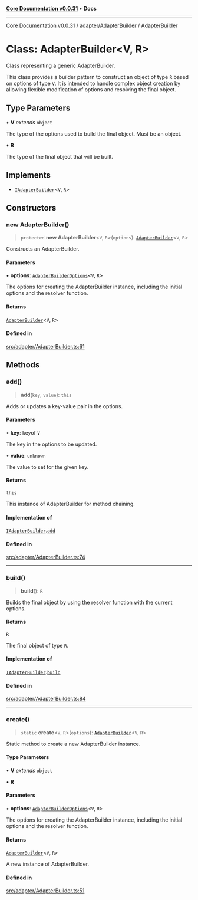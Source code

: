 [**Core Documentation v0.0.31**](../../../README.md) • **Docs**

***

[Core Documentation v0.0.31](../../../modules.md) / [adapter/AdapterBuilder](../README.md) / AdapterBuilder

# Class: AdapterBuilder\<V, R\>

Class representing a generic AdapterBuilder.

This class provides a builder pattern to construct an object of type `R` based on options of type `V`.
It is intended to handle complex object creation by allowing flexible modification of options and resolving the final object.

## Type Parameters

• **V** *extends* `object`

The type of the options used to build the final object. Must be an object.

• **R**

The type of the final object that will be built.

## Implements

- [`IAdapterBuilder`](../../../definitions/interfaces/IAdapterBuilder.md)\<`V`, `R`\>

## Constructors

### new AdapterBuilder()

> `protected` **new AdapterBuilder**\<`V`, `R`\>(`options`): [`AdapterBuilder`](AdapterBuilder.md)\<`V`, `R`\>

Constructs an AdapterBuilder.

#### Parameters

• **options**: [`AdapterBuilderOptions`](../interfaces/AdapterBuilderOptions.md)\<`V`, `R`\>

The options for creating the AdapterBuilder instance, including the initial options and the resolver function.

#### Returns

[`AdapterBuilder`](AdapterBuilder.md)\<`V`, `R`\>

#### Defined in

[src/adapter/AdapterBuilder.ts:61](https://github.com/stonemjs/core/blob/40e6656006329b0d27f05f845f48db22a574f5ce/src/adapter/AdapterBuilder.ts#L61)

## Methods

### add()

> **add**(`key`, `value`): `this`

Adds or updates a key-value pair in the options.

#### Parameters

• **key**: keyof `V`

The key in the options to be updated.

• **value**: `unknown`

The value to set for the given key.

#### Returns

`this`

This instance of AdapterBuilder for method chaining.

#### Implementation of

[`IAdapterBuilder`](../../../definitions/interfaces/IAdapterBuilder.md).[`add`](../../../definitions/interfaces/IAdapterBuilder.md#add)

#### Defined in

[src/adapter/AdapterBuilder.ts:74](https://github.com/stonemjs/core/blob/40e6656006329b0d27f05f845f48db22a574f5ce/src/adapter/AdapterBuilder.ts#L74)

***

### build()

> **build**(): `R`

Builds the final object by using the resolver function with the current options.

#### Returns

`R`

The final object of type `R`.

#### Implementation of

[`IAdapterBuilder`](../../../definitions/interfaces/IAdapterBuilder.md).[`build`](../../../definitions/interfaces/IAdapterBuilder.md#build)

#### Defined in

[src/adapter/AdapterBuilder.ts:84](https://github.com/stonemjs/core/blob/40e6656006329b0d27f05f845f48db22a574f5ce/src/adapter/AdapterBuilder.ts#L84)

***

### create()

> `static` **create**\<`V`, `R`\>(`options`): [`AdapterBuilder`](AdapterBuilder.md)\<`V`, `R`\>

Static method to create a new AdapterBuilder instance.

#### Type Parameters

• **V** *extends* `object`

• **R**

#### Parameters

• **options**: [`AdapterBuilderOptions`](../interfaces/AdapterBuilderOptions.md)\<`V`, `R`\>

The options for creating the AdapterBuilder instance, including the initial options and the resolver function.

#### Returns

[`AdapterBuilder`](AdapterBuilder.md)\<`V`, `R`\>

A new instance of AdapterBuilder.

#### Defined in

[src/adapter/AdapterBuilder.ts:51](https://github.com/stonemjs/core/blob/40e6656006329b0d27f05f845f48db22a574f5ce/src/adapter/AdapterBuilder.ts#L51)
